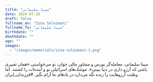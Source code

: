 ```yaml
---
title: "سینا سلیمانی"
date: 2024-07-26
draft: false
fullname_en: "Sina Soleimani"
fullname_fa: "سینا سلیمانی"
birthdate: ""
deathdate: ""
age: ""
images:
  - "/images/memorials/sina-soleimani-1.png"
---
```


سینا سلیمانی، معامله‌گر بورس و مشاور مالی جوان،
تو می‌خواستی «همان تغییری باشی که آرزو داری در دنیا ببینی». موشک‌های اسرائیلی تو و آینده‌ات را کشتند. اما وطنت آرزوهایت را زنده نگه می‌دارد.در یادهای ما آرام بگیر.
#فرزندان_ایران